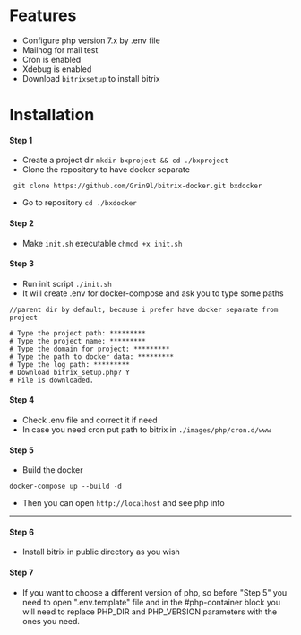 # Features

* Configure php version 7.x by .env file
* Mailhog for mail test
* Cron is enabled
* Xdebug is enabled
* Download `bitrixsetup` to install bitrix

# Installation

#### Step 1

* Create a project dir `mkdir bxproject && cd ./bxproject`
* Clone the repository to have docker separate

``` shell
 git clone https://github.com/Grin9l/bitrix-docker.git bxdocker
``` 

* Go to repository `cd ./bxdocker`

#### Step 2

* Make `init.sh` executable `chmod +x init.sh`

#### Step 3

* Run init script `./init.sh`
* It will create .env for docker-compose and ask you to type some paths

```
//parent dir by default, because i prefer have docker separate from project

# Type the project path: *********
# Type the project name: *********
# Type the domain for project: *********
# Type the path to docker data: *********
# Type the log path: *********
# Download bitrix_setup.php? Y
# File is downloaded.
```

#### Step 4

* Check .env file and correct it if need
* In case you need cron put path to bitrix in `./images/php/cron.d/www`

#### Step 5

* Build the docker

```
docker-compose up --build -d
```

* Then you can open `http://localhost` and see php info

---

#### Step 6

* Install bitrix in public directory as you wish


#### Step 7

* If you want to choose a different version of php, so before "Step 5" you need to open  ".env.template" file and in the #php-container block you will need to replace PHP_DIR and PHP_VERSION parameters with the ones you need.

